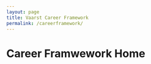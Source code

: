 ```yaml
---
layout: page
title: Vaarst Career Framework
permalink: /careerframework/
---
```


# Career Framwework Home
